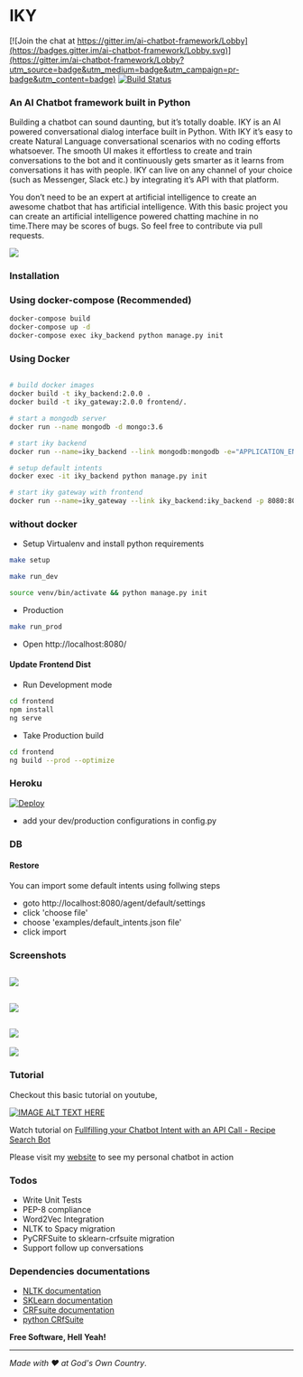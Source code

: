 # IKY
[![Join the chat at https://gitter.im/ai-chatbot-framework/Lobby](https://badges.gitter.im/ai-chatbot-framework/Lobby.svg)](https://gitter.im/ai-chatbot-framework/Lobby?utm_source=badge&utm_medium=badge&utm_campaign=pr-badge&utm_content=badge) [![Build Status](https://travis-ci.org/alfredfrancis/ai-chatbot-framework.svg?branch=master)](https://travis-ci.org/alfredfrancis/ai-chatbot-framework)
### An AI Chatbot framework built in Python



Building a chatbot can sound daunting, but it’s totally doable. IKY is an AI powered conversational dialog interface built in Python. With IKY it’s easy to create Natural Language conversational scenarios with no coding efforts whatsoever. The smooth UI makes it effortless to create and train conversations to the bot and it continuously gets smarter as it learns from conversations it has with people. IKY can live on any channel of your choice (such as Messenger, Slack etc.) by integrating it’s API with that platform.

You don’t need to be an expert at artificial intelligence to create an awesome chatbot that has artificial intelligence. With this basic project you can create an artificial intelligence powered chatting machine in no time.There may be scores of bugs. So feel free to contribute  via pull requests.

![](https://image.ibb.co/eMJ9Wx/Screen_Shot_2018_04_28_at_1_45_28_PM.png)

### Installation

### Using docker-compose (Recommended) 
```sh
docker-compose build
docker-compose up -d
docker-compose exec iky_backend python manage.py init
```

### Using Docker
```sh

# build docker images
docker build -t iky_backend:2.0.0 .
docker build -t iky_gateway:2.0.0 frontend/.

# start a mongodb server
docker run --name mongodb -d mongo:3.6

# start iky backend
docker run --name=iky_backend --link mongodb:mongodb -e="APPLICATION_ENV=Production" iky_backend:2.0.0

# setup default intents
docker exec -it iky_backend python manage.py init

# start iky gateway with frontend
docker run --name=iky_gateway --link iky_backend:iky_backend -p 8080:80 iky_gateway:2.0.0

```

### without docker

* Setup Virtualenv and install python requirements
```sh
make setup

make run_dev

source venv/bin/activate && python manage.py init
```
* Production
```sh
make run_prod
```
* Open http://localhost:8080/

#### Update Frontend Dist
* Run Development mode
```sh
cd frontend
npm install
ng serve
```
* Take Production build
```sh
cd frontend
ng build --prod --optimize
```

### Heroku
[![Deploy](https://www.herokucdn.com/deploy/button.png)](https://heroku.com/deploy)

* add your dev/production configurations in config.py

### DB

#### Restore
You can import some default intents using follwing steps

- goto http://localhost:8080/agent/default/settings
- click 'choose file'
- choose 'examples/default_intents.json file'
- click import

### Screenshots

![](https://image.ibb.co/i9ReWx/Screen_Shot_2018_04_28_at_1_38_15_PM.png)
---
![](https://image.ibb.co/ivXKWx/Screen_Shot_2018_04_28_at_1_38_36_PM.png)
---
![](https://image.ibb.co/nf9Bdc/Screen_Shot_2018_04_28_at_1_38_57_PM.png)
---
![](https://image.ibb.co/b4q1dc/Screen_Shot_2018_04_28_at_1_43_06_PM.png)
### Tutorial

Checkout this basic tutorial on youtube,

[![IMAGE ALT TEXT HERE](https://preview.ibb.co/fj9N3v/Screenshot_from_2017_04_05_03_11_04.png)](https://www.youtube.com/watch?v=S1Fj7WinaBA)


Watch tutorial on [Fullfilling your Chatbot Intent with an API Call - Recipe Search Bot](https://www.youtube.com/watch?v=gqO69ojLobQ)

Please visit my [website](http://alfredfrancis.github.io) to see my personal chatbot in action

### Todos
 *  Write Unit Tests
 *  PEP-8 compliance
 *  Word2Vec Integration
 *  NLTK to Spacy migration
 *  PyCRFSuite to sklearn-crfsuite migration
 *  Support follow up conversations
 
 ### Dependencies documentations
* [NLTK documentation](www.nltk.org/)
* [SKLearn documentation](http://scikit-learn.org/)
* [CRFsuite documentation](http://www.chokkan.org/software/crfsuite/)
* [python CRfSuite](https://python-crfsuite.readthedocs.io/en/latest/)

**Free Software, Hell Yeah!**
<hr></hr>

_Made with :heart: at God's Own Country_.
